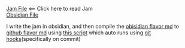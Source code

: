[Jam File](Jam.md) <== Click here to read Jam<br>
[Obsidian File](Jam_obsidian.md)

I write the jam in obsidian, and then compile the [obisidian flavor md](https://help.obsidian.md/Editing+and+formatting/Obsidian+Flavored+Markdown) to [github flavor md](https://github.github.com/gfm/) using [this script](obs_to_md.py) which auto runs using [git hooks](https://git-scm.com/book/en/v2/Customizing-Git-Git-Hooks)(specifically on commit)
